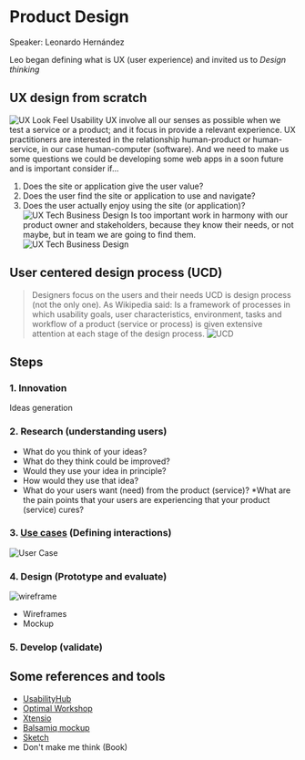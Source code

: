 # Product Design
Speaker: Leonardo Hernández

Leo began defining what is UX (user experience) and invited us to *Design thinking*
## UX design from scratch
![UX Look Feel Usability](/ima/1.gif)
UX involve all our senses as possible when we test a service or a product; and it focus in provide a relevant experience. 
UX practitioners are interested in the relationship human-product or human-service, in our case human-computer (software). And we need to make us some questions
we could be developing some web apps in a soon future and is important consider if...
1. Does the site or application give the user value?
2. Does the user find the site or application to use and navigate?
3. Does the user actually enjoy using the site (or application)?
![UX Tech Business Design](/ima/2.jpg)
Is too important work in harmony with our product owner and stakeholders, because they know their needs, or not maybe, but in team we are going to find them.
![UX Tech Business Design](/ima/3.png)
## User centered design process (UCD)
> Designers focus on the users and their needs 
UCD is design process (not the only one).
As Wikipedia said:
> Is a framework of processes in which usability goals, user characteristics, environment, tasks and workflow of a product (service or process) is given extensive attention at each stage of the design process.
![UCD](/ima/5.gif)
## Steps
### 1. Innovation
Ideas generation
### 2. Research (understanding users)
* What do you think of your ideas?
* What do they think could be improved?
* Would they use your idea in principle?
* How would they use that idea?
* What do your users want (need) from the product (service)?
*What are the pain points that your users are experiencing that your product (service) cures?
### 3. [Use cases](http://www.agilemodeling.com/artifacts/useCaseDiagram.htm) (Defining interactions)
![User Case](/ima/6.png)
### 4. Design (Prototype and evaluate)
![wireframe](/ima/7.png)
* Wireframes
* Mockup
### 5. Develop (validate)

## Some references and tools
* [UsabilityHub](https://usabilityhub.com/)
* [Optimal Workshop](https://www.optimalworkshop.com)
* [Xtensio](https://xtensio.com/)
* [Balsamiq mockup](https://balsamiq.com/)
* [Sketch](https://www.sketchapp.com/)
* Don't make me think (Book)

